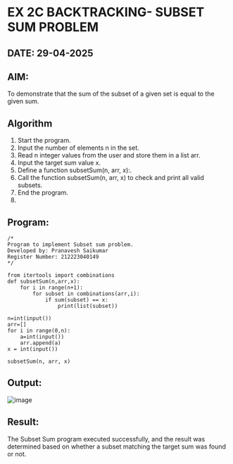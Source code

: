 # EX 2C BACKTRACKING- SUBSET SUM PROBLEM
## DATE: 29-04-2025
## AIM:
To demonstrate that the sum of the subset of a given set is equal to the given sum.


## Algorithm
1. Start the program.
2. Input the number of elements n in the set.
3. Read n integer values from the user and store them in a list arr.
4. Input the target sum value x. 
5. Define a function subsetSum(n, arr, x):.
6. Call the function subsetSum(n, arr, x) to check and print all valid subsets.  
7. End the program.
8. 
## Program:
```
/*
Program to implement Subset sum problem.
Developed by: Pranavesh Saikumar
Register Number: 212223040149
*/

from itertools import combinations
def subsetSum(n,arr,x):
    for i in range(n+1):
        for subset in combinations(arr,i):
            if sum(subset) == x:
                print(list(subset))

n=int(input())
arr=[]
for i in range(0,n):
    a=int(input())
    arr.append(a)
x = int(input())

subsetSum(n, arr, x)

```

## Output:
![image](https://github.com/user-attachments/assets/99a107b7-0a16-404b-abfa-f110bedaa545)



## Result:
The Subset Sum program executed successfully, and the result was determined based on whether a subset matching the target sum was found or not.
